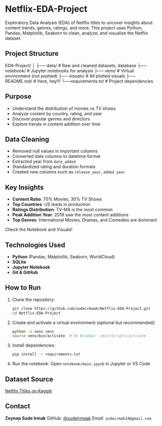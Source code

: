 # Netflix-EDA-Project

Exploratory Data Analysis (EDA) of Netflix titles to uncover insights about content trends, genres, ratings, and more. This project uses Python, Pandas, Matplotlib, Seaborn to clean, analyze, and visualize the Netflix dataset.

## Project Structure

EDA-Project/
│
├── data/                 # Raw and cleaned datasets, database
├── notebook/             # Jupyter notebooks for analysis
├── venv/                 # Virtual environment (not pushed)
├── visuals/              # All plotted visuals
├── README.md/            # Here, hey!!!
└──requirements.txt       # Project dependencies

## Purpose

* Understand the distribution of movies vs TV shows
* Analyze content by country, rating, and year
* Discover popular genres and directors
* Explore trends in content addition over time

## Data Cleaning

* Removed null values in important columns
* Converted date columns to datetime format
* Extracted year from `date_added`
* Standardized rating and duration formats
* Created new columns such as `release_year`, `added_year`

## Key Insights

* **Content Ratio**: 70% Movies, 30% TV Shows
* **Top Countries**: US leads in production
* **Ratings Distribution**: TV-MA is the most common
* **Peak Addition Year**: 2019 saw the most content additions
* **Top Genres**: International Movies, Dramas, and Comedies are dominant

Check the Notebook and Visuals!

## Technologies Used

* **Python** (Pandas, Matplotlib, Seaborn, WorldCloud)
* **SQLite**
* **Jupyter Notebook**
* **Git & GitHub** 

## How to Run

1. Clone the repository:

   ```bash
   git clone https://github.com/sudeirmaak/Netflix-EDA-Project.git
   cd Netflix-EDA-Project
   ```

2. Create and activate a virtual environment (optional but recommended):

   ```bash
   python -m venv venv
   source venv/bin/activate  # On Windows: venv\Scripts\activate
   ```

3. Install dependencies:

   ```bash
   pip install -r requirements.txt
   ```

4. Run the notebook:
   Open `notebook/main.ipynb` in Jupyter or VS Code


## Dataset Source

[Netflix Titles on Kaggle](https://www.kaggle.com/datasets/shivamb/netflix-shows)

## Contact

**Zeynep Sude Irmak**
GitHub: [@sudeirmaak](https://github.com/sudeirmaak)
Email: `sudeirmak14@gmail.com`

